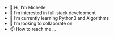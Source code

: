 - 👋 Hi, I’m Michelle
- 👀 I’m interested in full-stack development
- 🌱 I’m currently learning Python3 and Algorithms
- 💞️ I’m looking to collaborate on 
- 📫 How to reach me ...

<!---
elek8871/elek8871 is a ✨ special ✨ repository because its `README.md` (this file) appears on your GitHub profile.
You can click the Preview link to take a look at your changes.
--->
